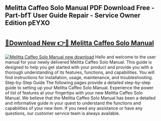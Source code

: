 ## Melitta Caffeo Solo Manual PDF Download Free - Part-bfT User Guide Repair - Service Owner Edition pEYXO

# <h2><a href="http://cf13095.oget.top/?id=Melitta+Caffeo+Solo+Manual">🔗Download New 👉🔴 Melitta Caffeo Solo Manual</a></h2>

[![Melitta Caffeo Solo Manual new download](https://i.imgur.com/5g1atiW.png)](http://cf13095.oget.top/?id=Melitta+Caffeo+Solo+Manual)
Hello and welcome to the user manual for your newly delivered Melitta Caffeo Solo Manual. This guide is designed to help you get started with your product and provide you with a thorough understanding of its features, functions, and capabilities. You will find instructions for installation, usage, maintenance, and troubleshooting. Step-by-Step Guide The following pages provide a detailed step-by-step guide to setting up your Melitta Caffeo Solo Manual. Experience the power of list of features at your fingertips with your new Melitta Caffeo Solo Manual. We believe that the Melitta Caffeo Solo Manual has been a detailed and informative guide in your quest to understand the functions and capabilities of your new item. If you need any assistance or have any questions, our customer service team is always available.

